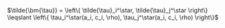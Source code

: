 $\tilde{\bm{\tau}} = \left\{ \tilde{\tau}_i^\star, \tilde{\tau}_j^\star \right\} \leqslant \left\{ \tau_i^\star(a_i, c_i, \rho), \tau_j^\star(a_i, c_i, \rho) \right\}$